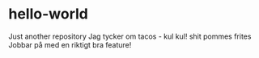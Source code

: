 # hello-world
Just another repository
Jag tycker om tacos - kul kul! shit pommes frites
Jobbar på med en riktigt bra feature!
